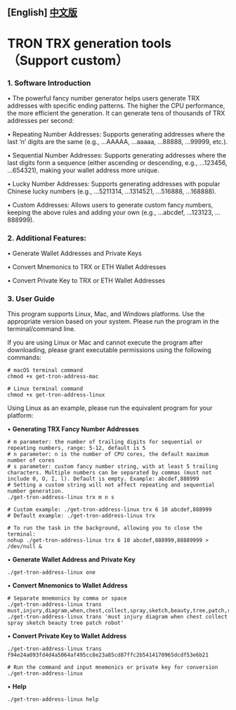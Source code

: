 
##  [English] [中文版](README.md)

# TRON TRX generation tools（Support custom）

### 1. Software Introduction

• The powerful fancy number generator helps users generate TRX addresses with specific ending patterns. The higher the CPU performance, the more efficient the generation. It can generate tens of thousands of TRX addresses per second:

• Repeating Number Addresses: Supports generating addresses where the last ‘n’ digits are the same (e.g., …AAAAA, …aaaaa, …88888, …99999, etc.).

• Sequential Number Addresses: Supports generating addresses where the last digits form a sequence (either ascending or descending, e.g., …123456, …654321), making your wallet address more unique.

• Lucky Number Addresses: Supports generating addresses with popular Chinese lucky numbers (e.g., …5211314, …1314521, …516888, …168888).

• Custom Addresses: Allows users to generate custom fancy numbers, keeping the above rules and adding your own (e.g., …abcdef, …123123, …888999).

### 2. Additional Features:

• Generate Wallet Addresses and Private Keys

• Convert Mnemonics to TRX or ETH Wallet Addresses

• Convert Private Key to TRX or ETH Wallet Addresses

### 3. User Guide

This program supports Linux, Mac, and Windows platforms. Use the appropriate version based on your system. Please run the program in the terminal/command line.

If you are using Linux or Mac and cannot execute the program after downloading, please grant executable permissions using the following commands:

```shell
# macOS terminal command
chmod +x get-tron-address-mac

# Linux terminal command
chmod +x get-tron-address-linux
```

Using Linux as an example, please run the equivalent program for your platform:

• **Generating TRX Fancy Number Addresses**

```shell
# m parameter: the number of trailing digits for sequential or repeating numbers, range: 5-12, default is 5
# n parameter: n is the number of CPU cores, the default maximum number of cores
# s parameter: custom fancy number string, with at least 5 trailing characters. Multiple numbers can be separated by commas (must not include 0, O, I, l). Default is empty. Example: abcdef,888999
# Setting a custom string will not affect repeating and sequential number generation.
./get-tron-address-linux trx m n s

# Custom example: ./get-tron-address-linux trx 6 10 abcdef,888999
# Default example: ./get-tron-address-linux trx

# To run the task in the background, allowing you to close the terminal:
nohup ./get-tron-address-linux trx 6 10 abcdef,888999,88889999 > /dev/null &
```

• **Generate Wallet Address and Private Key**

```shell
./get-tron-address-linux one
```

• **Convert Mnemonics to Wallet Address**

```shell
# Separate mnemonics by comma or space
./get-tron-address-linux trans must,injury,diagram,when,chest,collect,spray,sketch,beauty,tree,patch,robot
./get-tron-address-linux trans 'must injury diagram when chest collect spray sketch beauty tree patch robot'
```

• **Convert Private Key to Wallet Address**

```shell
./get-tron-address-linux trans f94e24a093fd4d4a5064af495cc8e23a85cd87ffc2b5414170965dcdf53e6b21

# Run the command and input mnemonics or private key for conversion
./get-tron-address-linux
```

• **Help**

```shell
./get-tron-address-linux help
```